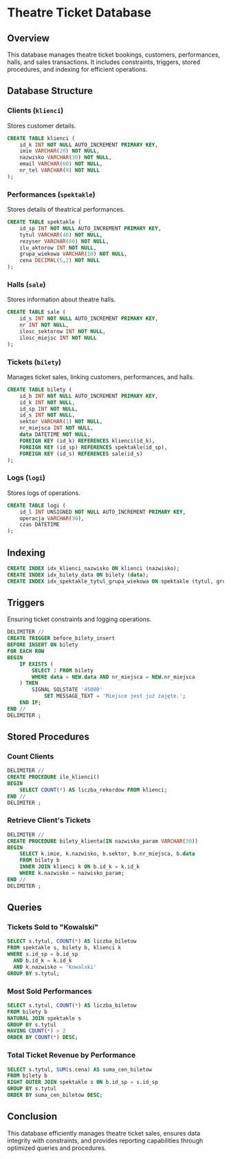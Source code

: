 # Theatre Ticket Database

## Overview
This database manages theatre ticket bookings, customers, performances, halls, and sales transactions. It includes constraints, triggers, stored procedures, and indexing for efficient operations.

## Database Structure

### Clients (`klienci`)
Stores customer details.

```sql
CREATE TABLE klienci (
    id_k INT NOT NULL AUTO_INCREMENT PRIMARY KEY,
    imie VARCHAR(20) NOT NULL,
    nazwisko VARCHAR(30) NOT NULL,
    email VARCHAR(60) NOT NULL,
    nr_tel VARCHAR(9) NOT NULL
);
```

### Performances (`spektakle`)
Stores details of theatrical performances.

```sql
CREATE TABLE spektakle (
    id_sp INT NOT NULL AUTO_INCREMENT PRIMARY KEY,
    tytul VARCHAR(40) NOT NULL,
    rezyser VARCHAR(60) NOT NULL,
    ilu_aktorow INT NOT NULL,
    grupa_wiekowa VARCHAR(10) NOT NULL,
    cena DECIMAL(5,2) NOT NULL
);
```

### Halls (`sale`)
Stores information about theatre halls.

```sql
CREATE TABLE sale (
    id_s INT NOT NULL AUTO_INCREMENT PRIMARY KEY,
    nr INT NOT NULL,
    ilosc_sektorow INT NOT NULL,
    ilosc_miejsc INT NOT NULL
);
```

### Tickets (`bilety`)
Manages ticket sales, linking customers, performances, and halls.

```sql
CREATE TABLE bilety (
    id_b INT NOT NULL AUTO_INCREMENT PRIMARY KEY,
    id_k INT NOT NULL,
    id_sp INT NOT NULL,
    id_s INT NOT NULL,
    sektor VARCHAR(1) NOT NULL,
    nr_miejsca INT NOT NULL,
    data DATETIME NOT NULL,
    FOREIGN KEY (id_k) REFERENCES klienci(id_k),
    FOREIGN KEY (id_sp) REFERENCES spektakle(id_sp),
    FOREIGN KEY (id_s) REFERENCES sale(id_s)
);
```

### Logs (`logi`)
Stores logs of operations.

```sql
CREATE TABLE logi (
    id_l INT UNSIGNED NOT NULL AUTO_INCREMENT PRIMARY KEY,
    operacja VARCHAR(30),
    czas DATETIME
);
```

## Indexing

```sql
CREATE INDEX idx_klienci_nazwisko ON klienci (nazwisko);
CREATE INDEX idx_bilety_data ON bilety (data);
CREATE INDEX idx_spektakle_tytul_grupa_wiekowa ON spektakle (tytul, grupa_wiekowa);
```

## Triggers
Ensuring ticket constraints and logging operations.

```sql
DELIMITER //
CREATE TRIGGER before_bilety_insert
BEFORE INSERT ON bilety
FOR EACH ROW
BEGIN
    IF EXISTS (
        SELECT 1 FROM bilety
        WHERE data = NEW.data AND nr_miejsca = NEW.nr_miejsca
    ) THEN
        SIGNAL SQLSTATE '45000'
            SET MESSAGE_TEXT = 'Miejsce jest już zajęte.';
    END IF;
END //
DELIMITER ;
```

## Stored Procedures

### Count Clients
```sql
DELIMITER //
CREATE PROCEDURE ile_klienci()
BEGIN
    SELECT COUNT(*) AS liczba_rekordow FROM klienci;
END //
DELIMITER ;
```

### Retrieve Client's Tickets
```sql
DELIMITER //
CREATE PROCEDURE bilety_klienta(IN nazwisko_param VARCHAR(30))
BEGIN
    SELECT k.imie, k.nazwisko, b.sektor, b.nr_miejsca, b.data
    FROM bilety b
    INNER JOIN klienci k ON b.id_k = k.id_k
    WHERE k.nazwisko = nazwisko_param;
END //
DELIMITER ;
```

## Queries

### Tickets Sold to "Kowalski"
```sql
SELECT s.tytul, COUNT(*) AS liczba_biletow
FROM spektakle s, bilety b, klienci k
WHERE s.id_sp = b.id_sp
  AND b.id_k = k.id_k
  AND k.nazwisko = 'Kowalski'
GROUP BY s.tytul;
```

### Most Sold Performances
```sql
SELECT s.tytul, COUNT(*) AS liczba_biletow
FROM bilety b
NATURAL JOIN spektakle s
GROUP BY s.tytul
HAVING COUNT(*) > 2
ORDER BY COUNT(*) DESC;
```

### Total Ticket Revenue by Performance
```sql
SELECT s.tytul, SUM(s.cena) AS suma_cen_biletow
FROM bilety b
RIGHT OUTER JOIN spektakle s ON b.id_sp = s.id_sp
GROUP BY s.tytul
ORDER BY suma_cen_biletow DESC;
```

## Conclusion
This database efficiently manages theatre ticket sales, ensures data integrity with constraints, and provides reporting capabilities through optimized queries and procedures.

